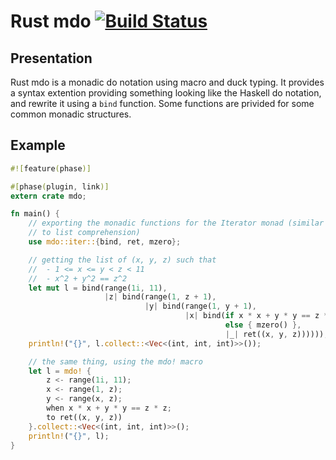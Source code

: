 # Rust mdo [![Build Status](https://travis-ci.org/TeXitoi/rust-mdo.svg?branch=master)](https://travis-ci.org/TeXitoi/rust-mdo)

## Presentation

Rust mdo is a monadic do notation using macro and duck typing.  It
provides a syntax extention providing something looking like the
Haskell do notation, and rewrite it using a `bind` function.  Some
functions are privided for some common monadic structures.

## Example

```rust
#![feature(phase)]

#[phase(plugin, link)]
extern crate mdo;

fn main() {
    // exporting the monadic functions for the Iterator monad (similar
    // to list comprehension)
    use mdo::iter::{bind, ret, mzero};

    // getting the list of (x, y, z) such that
    //  - 1 <= x <= y < z < 11
    //  - x^2 + y^2 == z^2
    let mut l = bind(range(1i, 11),
                     |z| bind(range(1, z + 1),
                              |y| bind(range(1, y + 1),
                                       |x| bind(if x * x + y * y == z * z { ret(()) }
                                                else { mzero() },
                                                |_| ret((x, y, z))))));
    println!("{}", l.collect::<Vec<(int, int, int)>>());

    // the same thing, using the mdo! macro
    let l = mdo! {
        z <- range(1i, 11);
        x <- range(1, z);
        y <- range(x, z);
        when x * x + y * y == z * z;
        to ret((x, y, z))
    }.collect::<Vec<(int, int, int)>>();
    println!("{}", l);
}
```
